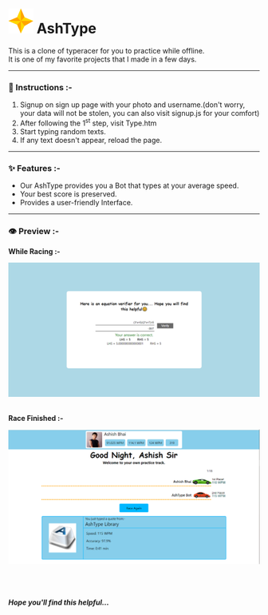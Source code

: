# <img src='https://github.com/AshishAntil07/AshishAntil07/blob/main/4pointedStar.svg' height='50px' width='50px'> AshType
This is a clone of typeracer for you to practice while offline.<br>
It is one of my favorite projects that I made in a few days.<br>
<hr>

### 📄 Instructions :-
<ol>
  <li>Signup on sign up page with your photo and username.(don't worry, your data will not be stolen, you can also visit signup.js for your comfort)</li>
  <li>After following the 1<sup>st</sup> step, visit Type.htm</li>
  <li>Start typing random texts.</li>
  <li>If any text doesn't appear, reload the page.</li>
</ol>
<hr>

### ✨ Features :-
<ul>
  <li>Our AshType provides you a Bot that types at your average speed.</li>
  <li>Your best score is preserved.</li>
  <li>Provides a user-friendly Interface.</li>
</ul>
<hr>

### 👁 Preview :-
**While Racing :-**
<div>
  <img src = 'https://github.com/AshishAntil07/AshishAntil07/blob/TRClone/preview.png'>
</div>
<br>

**Race Finished :-**
<div>
  <img src = 'https://github.com/AshishAntil07/AshishAntil07/blob/TRClone/preview-result.png'>
</div>
<br><br><br>

_**Hope you'll find this helpful...**_

